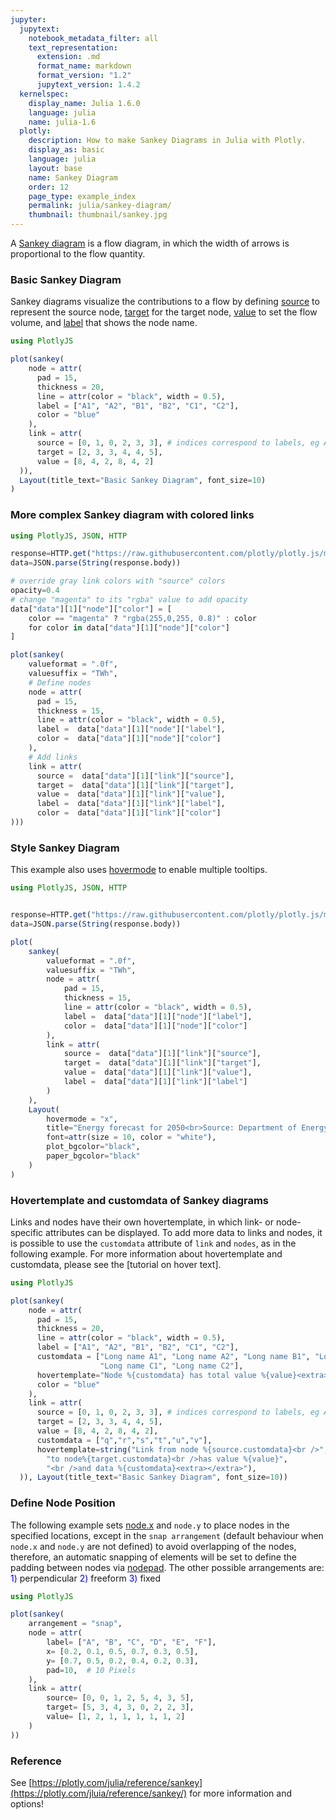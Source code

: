 ```yaml
---
jupyter:
  jupytext:
    notebook_metadata_filter: all
    text_representation:
      extension: .md
      format_name: markdown
      format_version: "1.2"
      jupytext_version: 1.4.2
  kernelspec:
    display_name: Julia 1.6.0
    language: julia
    name: julia-1.6
  plotly:
    description: How to make Sankey Diagrams in Julia with Plotly.
    display_as: basic
    language: julia
    layout: base
    name: Sankey Diagram
    order: 12
    page_type: example_index
    permalink: julia/sankey-diagram/
    thumbnail: thumbnail/sankey.jpg
---
```


A [Sankey diagram](https://en.wikipedia.org/wiki/Sankey_diagram) is a flow diagram, in which the width of arrows is proportional to the flow quantity.

### Basic Sankey Diagram

Sankey diagrams visualize the contributions to a flow by defining [source](https://plotly.com/julia/reference/sankey/#sankey-link-source) to represent the source node, [target](https://plotly.com/julia/reference/sankey/#sankey-link-target) for the target node, [value](https://plotly.com/julia/reference/sankey/#sankey-link-value) to set the flow volume, and [label](https://plotly.com/julia/reference/sankey/#sankey-node-label) that shows the node name.

```julia
using PlotlyJS

plot(sankey(
    node = attr(
      pad = 15,
      thickness = 20,
      line = attr(color = "black", width = 0.5),
      label = ["A1", "A2", "B1", "B2", "C1", "C2"],
      color = "blue"
    ),
    link = attr(
      source = [0, 1, 0, 2, 3, 3], # indices correspond to labels, eg A1, A2, A1, B1, ...
      target = [2, 3, 3, 4, 4, 5],
      value = [8, 4, 2, 8, 4, 2]
  )),
  Layout(title_text="Basic Sankey Diagram", font_size=10)
)

```

### More complex Sankey diagram with colored links

```julia
using PlotlyJS, JSON, HTTP

response=HTTP.get("https://raw.githubusercontent.com/plotly/plotly.js/master/test/image/mocks/sankey_energy.json")
data=JSON.parse(String(response.body))

# override gray link colors with "source" colors
opacity=0.4
# change "magenta" to its "rgba" value to add opacity
data["data"][1]["node"]["color"] = [
    color == "magenta" ? "rgba(255,0,255, 0.8)" : color
    for color in data["data"][1]["node"]["color"]
]

plot(sankey(
    valueformat = ".0f",
    valuesuffix = "TWh",
    # Define nodes
    node = attr(
      pad = 15,
      thickness = 15,
      line = attr(color = "black", width = 0.5),
      label =  data["data"][1]["node"]["label"],
      color =  data["data"][1]["node"]["color"]
    ),
    # Add links
    link = attr(
      source =  data["data"][1]["link"]["source"],
      target =  data["data"][1]["link"]["target"],
      value =  data["data"][1]["link"]["value"],
      label =  data["data"][1]["link"]["label"],
      color =  data["data"][1]["link"]["color"]
)))
```

### Style Sankey Diagram

This example also uses [hovermode](https://plotly.com/julia/reference/layout/#layout-hovermode) to enable multiple tooltips.

```julia
using PlotlyJS, JSON, HTTP


response=HTTP.get("https://raw.githubusercontent.com/plotly/plotly.js/master/test/image/mocks/sankey_energy.json")
data=JSON.parse(String(response.body))

plot(
    sankey(
        valueformat = ".0f",
        valuesuffix = "TWh",
        node = attr(
            pad = 15,
            thickness = 15,
            line = attr(color = "black", width = 0.5),
            label =  data["data"][1]["node"]["label"],
            color =  data["data"][1]["node"]["color"]
        ),
        link = attr(
            source =  data["data"][1]["link"]["source"],
            target =  data["data"][1]["link"]["target"],
            value =  data["data"][1]["link"]["value"],
            label =  data["data"][1]["link"]["label"]
        )
    ),
    Layout(
        hovermode = "x",
        title="Energy forecast for 2050<br>Source: Department of Energy & Climate Change, Tom Counsell via <a href='https://bost.ocks.org/mike/sankey/'>Mike Bostock</a>",
        font=attr(size = 10, color = "white"),
        plot_bgcolor="black",
        paper_bgcolor="black"
    )
)

```

### Hovertemplate and customdata of Sankey diagrams

Links and nodes have their own hovertemplate, in which link- or node-specific attributes can be displayed. To add more data to links and nodes, it is possible to use the `customdata` attribute of `link` and `nodes`, as in the following example. For more information about hovertemplate and customdata, please see the [tutorial on hover text].

```julia
using PlotlyJS

plot(sankey(
    node = attr(
      pad = 15,
      thickness = 20,
      line = attr(color = "black", width = 0.5),
      label = ["A1", "A2", "B1", "B2", "C1", "C2"],
      customdata = ["Long name A1", "Long name A2", "Long name B1", "Long name B2",
                    "Long name C1", "Long name C2"],
      hovertemplate="Node %{customdata} has total value %{value}<extra></extra>",
      color = "blue"
    ),
    link = attr(
      source = [0, 1, 0, 2, 3, 3], # indices correspond to labels, eg A1, A2, A2, B1, ...
      target = [2, 3, 3, 4, 4, 5],
      value = [8, 4, 2, 8, 4, 2],
      customdata = ["q","r","s","t","u","v"],
      hovertemplate=string("Link from node %{source.customdata}<br />",
        "to node%{target.customdata}<br />has value %{value}",
        "<br />and data %{customdata}<extra></extra>"),
  )), Layout(title_text="Basic Sankey Diagram", font_size=10))
```

### Define Node Position

The following example sets [node.x](https://plotly.com/julia/reference/sankey/#sankey-node-x) and `node.y` to place nodes in the specified locations, except in the `snap arrangement` (default behaviour when `node.x` and `node.y` are not defined) to avoid overlapping of the nodes, therefore, an automatic snapping of elements will be set to define the padding between nodes via [nodepad](https://plotly.com/julia/reference/sankey/#sankey-node-pad). The other possible arrangements are:<font color='blue'> 1)</font> perpendicular <font color='blue'>2)</font> freeform <font color='blue'>3)</font> fixed

```julia
using PlotlyJS

plot(sankey(
    arrangement = "snap",
    node = attr(
        label= ["A", "B", "C", "D", "E", "F"],
        x= [0.2, 0.1, 0.5, 0.7, 0.3, 0.5],
        y= [0.7, 0.5, 0.2, 0.4, 0.2, 0.3],
        pad=10,  # 10 Pixels
    ),
    link = attr(
        source= [0, 0, 1, 2, 5, 4, 3, 5],
        target= [5, 3, 4, 3, 0, 2, 2, 3],
        value= [1, 2, 1, 1, 1, 1, 1, 2]
    )
))

```

### Reference

See [https://plotly.com/julia/reference/sankey](https://plotly.com/jluia/reference/sankey/) for more information and options!
